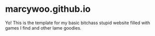 # marcywoo.github.io
Yo! This is the template for my basic bitchass stupid website filled with games I find and other lame goodies.
